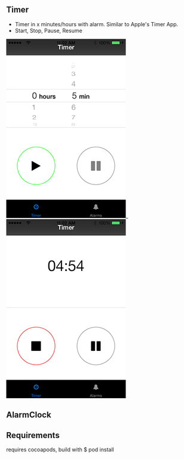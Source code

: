 Timer
------------
 + Timer in x minutes/hours with alarm. Similar to Apple's Timer App.
 + Start, Stop, Pause, Resume

![Timer](images/Timer-2.png)_![Timer](images/Timer-1.png)

AlarmClock
-------------


Requirements
------------
requires cocoapods, build with
$ pod install 
